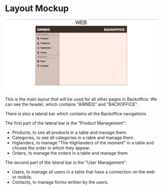 # Layout Mockup

![Layout Mockup](./images/layout.png)

This is the main layout that will be used for all other pages in Backoffice.
We can see the header, which contains "ÀIRNEIS" and "BACKOFFICE".

There is also a lateral bar which contains all the Backoffice navigations

The first part of the lateral bar is the "Product Management":
- Products, to see all products in a table and manage them.
- Categories, to see all categories in a table and manage them.
- Higlanders, to manage "The Highlanders of the moment" in a table and choose the order in which they appear.
- Orders, to manage the orders in a table and manage them

The second part of the lateral bar is the "User Management":
- Users, to manage all users in a table that have a connection on the web or mobile.
- Contacts, to manage forms written by the users.
